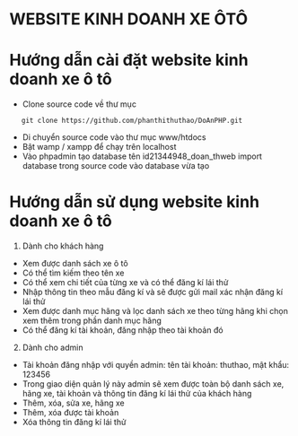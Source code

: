 # WEBSITE KINH DOANH XE ÔTÔ

# Hướng dẫn cài đặt website kinh doanh xe ô tô
  - Clone source code về thư mục
```
   git clone https://github.com/phanthithuthao/DoAnPHP.git
```
  - Di chuyển source code vào thư mục www/htdocs
  - Bật wamp / xampp để chạy trên localhost
  - Vào phpadmin tạo database tên id21344948_doan_thweb import database trong source code vào database vừa tạo

# Hướng dẫn sử dụng website kinh doanh xe ô tô
1. Dành cho khách hàng
  - Xem được danh sách xe ô tô
  - Có thể tìm kiếm theo tên xe
  - Có thể xem chi tiết của từng xe và có thể đăng kí lái thử
  - Nhập thông tin theo mẫu đăng kí và sẽ được gửi mail xác nhận đăng kí lái thử
  - Xem được danh mục hãng và lọc danh sách xe theo từng hãng khi chọn xem thêm trong phần danh mục hãng
  - Có thể đăng kí tài khoản, đăng nhập theo tài khoản đó
2. Dành cho admin
  - Tài khoản đăng nhập với quyền admin: tên tài khoản: thuthao, mật khẩu: 123456
  - Trong giao diện quản lý này admin sẽ xem được toàn bộ danh sách xe, hãng xe, tài khoản và thông tin đăng kí lái thử của khách hàng
  - Thêm, xóa, sửa xe, hãng xe
  - Thêm, xóa được tài khoản
  - Xóa thông tin đăng kí lái thử
